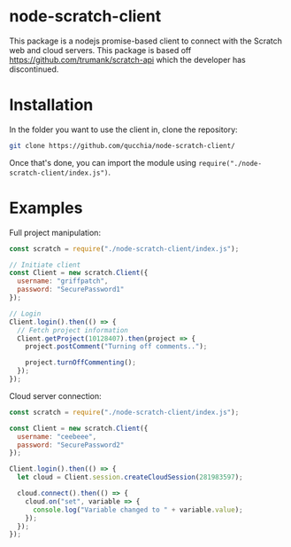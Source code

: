# node-scratch-client

This package is a nodejs promise-based client to connect with the Scratch web and cloud servers. This package is based off https://github.com/trumank/scratch-api which the developer has discontinued.

# Installation

In the folder you want to use the client in, clone the repository:
```bash
git clone https://github.com/qucchia/node-scratch-client/
```

Once that's done, you can import the module using `require("./node-scratch-client/index.js")`.

# Examples

Full project manipulation:
```js
const scratch = require("./node-scratch-client/index.js");

// Initiate client
const Client = new scratch.Client({
  username: "griffpatch",
  password: "SecurePassword1"
});

// Login
Client.login().then(() => {
  // Fetch project information
  Client.getProject(10128407).then(project => {
    project.postComment("Turning off comments..");

    project.turnOffCommenting();
  });
});
```

Cloud server connection:
```js
const scratch = require("./node-scratch-client/index.js");

const Client = new scratch.Client({
  username: "ceebeee",
  password: "SecurePassword2"
});

Client.login().then(() => {
  let cloud = Client.session.createCloudSession(281983597);

  cloud.connect().then(() => {
    cloud.on("set", variable => {
      console.log("Variable changed to " + variable.value);
    });
  });
});
```
